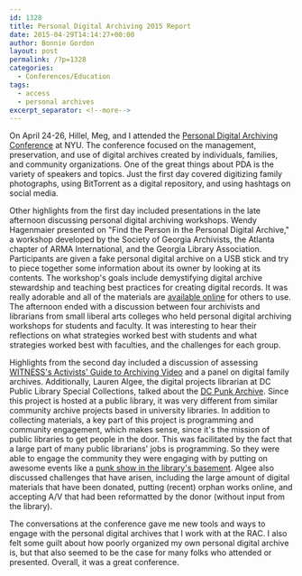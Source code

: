```yaml
---
id: 1328
title: Personal Digital Archiving 2015 Report
date: 2015-04-29T14:14:27+00:00
author: Bonnie Gordon
layout: post
permalink: /?p=1328
categories:
  - Conferences/Education
tags:
  - access
  - personal archives
excerpt_separator: <!--more-->
---
```

On April 24-26, Hillel, Meg, and I attended the [Personal Digital Archiving Conference](http://personaldigitalarchiving.com/) at NYU. The conference focused on the management, preservation, and use of digital archives created by individuals, families, and community organizations. One of the great things about PDA is the variety of speakers and topics. Just the first day covered digitizing family photographs, using BitTorrent as a digital repository, and using hashtags on social media.<!--more-->

Other highlights from the first day included presentations in the late afternoon discussing personal digital archiving workshops. Wendy Hagenmaier presented on "Find the Person in the Personal Digital Archive," a workshop developed by the Society of Georgia Archivists, the Atlanta chapter of ARMA International, and the Georgia Library Association. Participants are given a fake personal digital archive on a USB stick and try to piece together some information about its owner by looking at its contents. The workshop's goals include demystifying digital archive stewardship and teaching best practices for creating digital records. It was really adorable and all of the materials are [available online](http://soga.org/involvement/advocacy/professional) for others to use. The afternoon ended with a discussion between four archivists and librarians from small liberal arts colleges who held personal digital archiving workshops for students and faculty. It was interesting to hear their reflections on what strategies worked best with students and what strategies worked best with faculties, and the challenges for each group.

Highlights from the second day included a discussion of assessing [WITNESS's Activists' Guide to Archiving Video](http://archiveguide.witness.org/) and a panel on digital family archives. Additionally, Lauren Algee, the digital projects librarian at DC Public Library Special Collections, talked about the [DC Punk Archive](http://dclibrary.org/punk). Since this project is hosted at a public library, it was very different from similar community archive projects based in university libraries. In addition to collecting materials, a key part of this project is programming and community engagement, which makes sense, since it's the mission of public libraries to get people in the door. This was facilitated by the fact that a large part of many public librarians' jobs is programming. So they were able to engage the community they were engaging with by putting on awesome events like a [punk show in the library's basement](http://www.washingtonian.com/blogs/afterhours/music/dc-public-library-kicks-off-punk-rocktober-with-a-basement-concert.php). Algee also discussed challenges that have arisen, including the large amount of digital materials that have been donated, putting (recent) orphan works online, and accepting A/V that had been reformatted by the donor (without input from the library).

The conversations at the conference gave me new tools and ways to engage with the personal digital archives that I work with at the RAC. I also felt some guilt about how poorly organized my own personal digital archive is, but that also seemed to be the case for many folks who attended or presented. Overall, it was a great conference.
